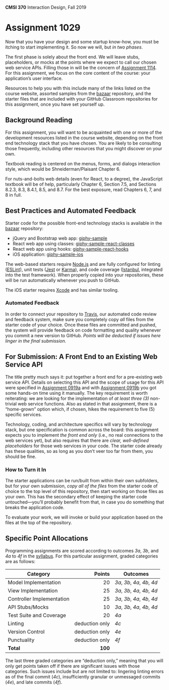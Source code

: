 **CMSI 370** Interaction Design, Fall 2019

# Assignment 1029

Now that you have your design and some startup know-how, you must be itching to start implementing it. So now we will, but _in two phases_.

The first phase is solely about the front end. We will leave stubs, placeholders, or mocks at the points where we expect to call our chosen web service APIs. Filling those in will be the concern of [Assignment 1114](./api-integration.md). For this assignment, we focus on the core content of the course: your application’s user interface.

Resources to help you with this include many of the links listed on the course website, assorted samples from the [bazaar](https://github.com/dondi/bazaar) repository, and the starter files that are included with your GitHub Classroom repositories for this assignment, once you have set yourself up.

## Background Reading
For this assignment, you will want to be acquainted with one or more of the development resources listed in the course website, depending on the front end technology stack that you have chosen. You are likely to be consulting those frequently, including other resources that you might discover on your own.

Textbook reading is centered on the menus, forms, and dialogs interaction style, which would be Shneiderman/Plaisant Chapter 6.

For nuts-and-bolts web details (even for React, to a degree), the JavaScript textbook will be of help, particularly Chapter 6, Section 7.5, and Sections 8.2.3, 8.3, 8.4.1, 8.5, and 8.7. For the best exposure, read Chapters 6, 7, and 8 in full.

## Best Practices and Automated Feedback
Starter code for the possible front-end technology stacks is available in the [bazaar](https://github.com/dondi/bazaar) repository:
* jQuery and Bootstrap web app: [giphy-sample](https://github.com/dondi/bazaar/tree/master/giphy-sample)
* React web app using classes: [giphy-sample-react-classes](https://github.com/dondi/bazaar/tree/master/giphy-sample-react-classes)
* React web app using hooks: [giphy-sample-react-hooks](https://github.com/dondi/bazaar/tree/master/giphy-sample-react-hooks)
* iOS application: [giphy-sample-ios](https://github.com/dondi/bazaar/tree/master/giphy-sample-ios)

The web-based starters require [Node.js](https://nodejs.org) and are fully configured for linting ([ESLint](http://eslint.org)), unit tests ([Jest](https://jestjs.io) or [Karma](https://karma-runner.github.io)), and code coverage ([Istanbul](https://github.com/gotwarlost/istanbul), integrated into the test framework). When properly copied into your repositories, these will be run automatically whenever you push to GitHub.

The iOS starter requires [Xcode](https://developer.apple.com/xcode/) and has similar tooling.

### Automated Feedback
In order to connect your repository to [Travis](https://travis-ci.com), our automated code review and feedback system, make sure you completely copy _all_ files from the starter code of your choice. Once these files are committed and pushed, the system will provide feedback on code formatting and quality whenever you commit a new version to GitHub. _Points will be deducted if issues here linger in the final submission._

## For Submission: A Front End to an Existing Web Service API
The title pretty much says it: put together a front end for a pre-existing web service API. Details on selecting this API and the scope of usage for this API were specified in [Assignment 0919a](./front-end-design.md) and with [Assignment 0919b](./api-setup-tutorial.md) you got some hands-on time using it manually. The key requirement is worth reiterating: we are looking for the implementation of _at least three (3)_ non-trivial web service functions. Also as stated in that assignment, there is a “home-grown” option which, if chosen, hikes the requirement to five (5) specific services.

Technology, coding, and architecture specifics will vary by technology stack, but one specification is common across the board: this assignment expects you to implement _the front end only_ (i.e., no real connections to the web services yet), but also requires that there are _clear, well-defined placeholders_ for those web services in your code. The starter code already has these qualities, so as long as you don’t veer too far from them, you should be fine.

### How to Turn it In
The starter applications can be run/built from within their own subfolders, but for your own submission, _copy all of the files_ from the starter code of choice to the top level of this repository, then start working on those files as your own. This has the secondary effect of keeping the starter code untouched—you’ll probably benefit from that, in case you do something that breaks the application code.

To evaluate your work, we will invoke or build your application based on the files at the top of the repository.

## Specific Point Allocations
Programming assignments are scored according to outcomes _3a_, _3b_, and _4a_ to _4f_ in the [syllabus](http://dondi.lmu.build/fall2019/cmsi370/cmsi370-fall2019-syllabus.pdf). For this particular assignment, graded categories are as follows:

| Category | Points | Outcomes |
| -------- | -----: | -------- |
| Model Implementation | 20 | _3a_, _3b_, _4a_, _4b_, _4d_ |
| View Implementation | 25 | _3a_, _3b_, _4a_, _4b_, _4d_ |
| Controller Implementation | 25 | _3a_, _3b_, _4a_, _4b_, _4d_ |
| API Stubs/Mocks | 10 | _3a_, _3b_, _4a_, _4b_, _4d_ |
| Test Suite and Coverage | 20 | _4a_ |
| Linting | deduction only | _4c_ |
| Version Control | deduction only | _4e_ |
| Punctuality | deduction only | _4f_ |
| **Total** | **100** |

The last three graded categories are “deduction only,” meaning that you will only get points taken off if there are significant issues with those categories. Such issues include but are not limited to: lingering linting errors as of the final commit (_4c_), insufficiently granular or unmessaged commits (_4e_), and late commits (_4f_).

